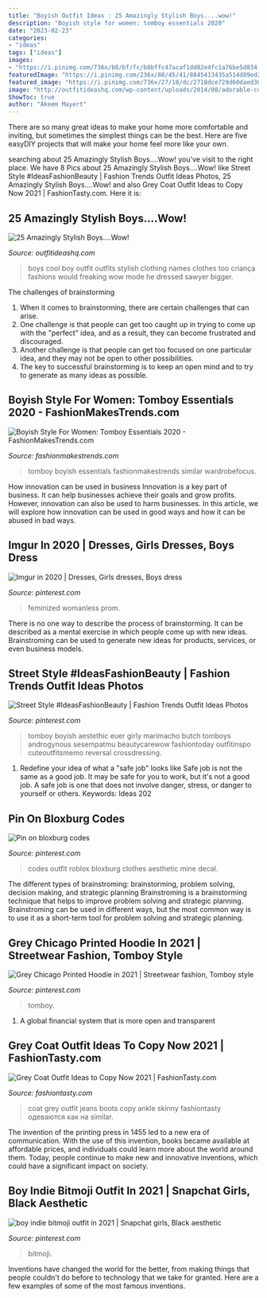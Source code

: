 ```yaml
---
title: "Boyish Outfit Ideas : 25 Amazingly Stylish Boys....wow!"
description: "Boyish style for women: tomboy essentials 2020"
date: "2023-02-23"
categories:
- "ideas"
tags: ["ideas"]
images:
- "https://i.pinimg.com/736x/b0/bf/fc/b0bffc47acaf1dd02e4fc1a76be5d834.jpg"
featuredImage: "https://i.pinimg.com/236x/88/45/41/8845413435a514d89ed2cc27b5aa7439.jpg?nii=t"
featured_image: "https://i.pinimg.com/736x/27/18/dc/2718dce729d60daed30e409523f75449.jpg"
image: "http://outfitideashq.com/wp-content/uploads/2014/08/adorable-cute-boy-outfit-ideas-7.jpg"
ShowToc: true
author: "Akeem Mayert"
---
```



There are so many great ideas to make your home more comfortable and inviting, but sometimes the simplest things can be the best. Here are five easyDIY projects that will make your home feel more like your own.

	

		
searching about 25 Amazingly Stylish Boys....Wow! you've visit to the right place. We have 8 Pics about 25 Amazingly Stylish Boys....Wow! like Street Style #IdeasFashionBeauty | Fashion Trends Outfit Ideas Photos, 25 Amazingly Stylish Boys....Wow! and also Grey Coat Outfit Ideas to Copy Now 2021 | FashionTasty.com. Here it is:
		
    
## 25 Amazingly Stylish Boys....Wow!

<img loading=lazy src="http://outfitideashq.com/wp-content/uploads/2014/08/adorable-cute-boy-outfit-ideas-7.jpg" onerror="this.onerror=null;this.src='https://tse1.mm.bing.net/th?id=OIP.Ko9Ic94gpkl8RGjif3Qg3AAAAA&amp;pid=15.1';" alt="25 Amazingly Stylish Boys....Wow!">

_Source: outfitideashq.com_

>boys cool boy outfit outfits stylish clothing names clothes too criança fashions would freaking wow mode he dressed sawyer bigger. 

	

The challenges of brainstorming
1. When it comes to brainstorming, there are certain challenges that can arise.
2. One challenge is that people can get too caught up in trying to come up with the "perfect" idea, and as a result, they can become frustrated and discouraged.
3. Another challenge is that people can get too focused on one particular idea, and they may not be open to other possibilities.
4. The key to successful brainstorming is to keep an open mind and to try to generate as many ideas as possible.

    
## Boyish Style For Women: Tomboy Essentials 2020 - FashionMakesTrends.com

<img loading=lazy src="http://fashionmakestrends.com/wp-content/uploads/2019/12/Boyish-Style-For-Women-10.jpg" onerror="this.onerror=null;this.src='https://tse4.mm.bing.net/th?id=OIP.qMkVFnbc0aS8os2LNVqSKQAAAA&amp;pid=15.1';" alt="Boyish Style For Women: Tomboy Essentials 2020 - FashionMakesTrends.com">

_Source: fashionmakestrends.com_

>tomboy boyish essentials fashionmakestrends similar wardrobefocus. 

	

How innovation can be used in business
Innovation is a key part of business. It can help businesses achieve their goals and grow profits. However, innovation can also be used to harm businesses. In this article, we will explore how innovation can be used in good ways and how it can be abused in bad ways.

    
## Imgur In 2020 | Dresses, Girls Dresses, Boys Dress

<img loading=lazy src="https://i.pinimg.com/736x/0c/48/cc/0c48cc706c4df1f2e7ea96d6b33baeee.jpg" onerror="this.onerror=null;this.src='https://tse3.mm.bing.net/th?id=OIP.9cKQJmfdpJdVeiM3dLQ_SAAAAA&amp;pid=15.1';" alt="Imgur in 2020 | Dresses, Girls dresses, Boys dress">

_Source: pinterest.com_

>feminized womanless prom. 

	

There is no one way to describe the process of brainstorming. It can be described as a mental exercise in which people come up with new ideas. Brainstroming can be used to generate new ideas for products, services, or even business models.

    
## Street Style #IdeasFashionBeauty | Fashion Trends Outfit Ideas Photos

<img loading=lazy src="https://i.pinimg.com/736x/b0/bf/fc/b0bffc47acaf1dd02e4fc1a76be5d834.jpg" onerror="this.onerror=null;this.src='https://tse2.mm.bing.net/th?id=OIP.yg-q0_i6cnq5RO8SLYaK2AHaI7&amp;pid=15.1';" alt="Street Style #IdeasFashionBeauty | Fashion Trends Outfit Ideas Photos">

_Source: pinterest.com_

>tomboy boyish aestethic euer girly marimacho butch tomboys androgynous sesempatmu beautycarewow fashiontoday outfitinspo cuteoutfitsmemo reversal crossdressing. 

	

1) Redefine your idea of what a "safe job" looks like
Safe job is not the same as a good job. It may be safe for you to work, but it's not a good job. A safe job is one that does not involve danger, stress, or danger to yourself or others. Keywords: Ideas 202
    
## Pin On Bloxburg Codes

<img loading=lazy src="https://i.pinimg.com/736x/18/1c/1e/181c1ee67f737d86dacc64fae4a5aa81.jpg" onerror="this.onerror=null;this.src='https://tse2.mm.bing.net/th?id=OIP.rWBgvifT2lJziXePmjbCGwHaHA&amp;pid=15.1';" alt="Pin on bloxburg codes">

_Source: pinterest.com_

>codes outfit roblox bloxburg clothes aesthetic mine decal. 

	

The different types of brainstroming: brainstorming, problem solving, decision making, and strategic planning
Brainstroming is a brainstorming technique that helps to improve problem solving and strategic planning. Brainstroming can be used in different ways, but the most common way is to use it as a short-term tool for problem solving and strategic planning.

    
## Grey Chicago Printed Hoodie In 2021 | Streetwear Fashion, Tomboy Style

<img loading=lazy src="https://i.pinimg.com/736x/27/18/dc/2718dce729d60daed30e409523f75449.jpg" onerror="this.onerror=null;this.src='https://tse3.mm.bing.net/th?id=OIP.bw_LGov_vzslhW__JSL7lAHaLz&amp;pid=15.1';" alt="Grey Chicago Printed Hoodie in 2021 | Streetwear fashion, Tomboy style">

_Source: pinterest.com_

>tomboy. 

	

1. A global financial system that is more open and transparent 

    
## Grey Coat Outfit Ideas To Copy Now 2021 | FashionTasty.com

<img loading=lazy src="http://fashiontasty.com/wp-content/uploads/2016/04/Jeans-And-Coat.jpg" onerror="this.onerror=null;this.src='https://tse1.mm.bing.net/th?id=OIP.ae3g3OtjJRzV65iNR5Ob3QHaLb&amp;pid=15.1';" alt="Grey Coat Outfit Ideas to Copy Now 2021 | FashionTasty.com">

_Source: fashiontasty.com_

>coat grey outfit jeans boots copy ankle skinny fashiontasty одеваются как на similar. 

	

The invention of the printing press in 1455 led to a new era of communication. With the use of this invention, books became available at affordable prices, and individuals could learn more about the world around them. Today, people continue to make new and innovative inventions, which could have a significant impact on society.

    
## Boy Indie Bitmoji Outfit In 2021 | Snapchat Girls, Black Aesthetic

<img loading=lazy src="https://i.pinimg.com/236x/88/45/41/8845413435a514d89ed2cc27b5aa7439.jpg?nii=t" onerror="this.onerror=null;this.src='https://tse4.mm.bing.net/th?id=OIP.3jjGmcI15bXmyF1crqizowAAAA&amp;pid=15.1';" alt="boy indie bitmoji outfit in 2021 | Snapchat girls, Black aesthetic">

_Source: pinterest.com_

>bitmoji. 

	

Inventions have changed the world for the better, from making things that people couldn't do before to technology that we take for granted. Here are a few examples of some of the most famous inventions.

